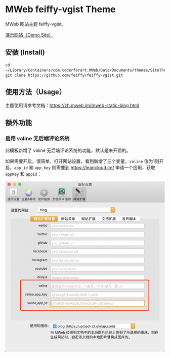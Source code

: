 # MWeb feiffy-vgist Theme

MWeb 网站主题 feiffy-vgist。  

[演示网站（Demo Site）](http://feiffy.cc/v2/index.html)  

## 安装 (Install)

```
cd ~/Library/Containers/com.coderforart.MWeb/Data/Documents/themes/SiteThemes
git clone https://github.com/feiffy/feiffy-vgist.git
```

## 使用方法（Usage）

主题使用请参考文档：https://zh.mweb.im/mweb-static-blog.html

## 额外功能

### 启用 valine 无后端评论系统

此模板新增了 valine 无后端评论系统的功能，默认是未开启的。

如果需要开启，很简单，打开网站设置，看到新增了三个变量，`valine` 值为1则开启，`app_id` 和 `app_key` 则需要到 https://leancloud.cn/ 申请一个应用，获取 `appKey` 和 `appId`：

![](imgs/1.png)